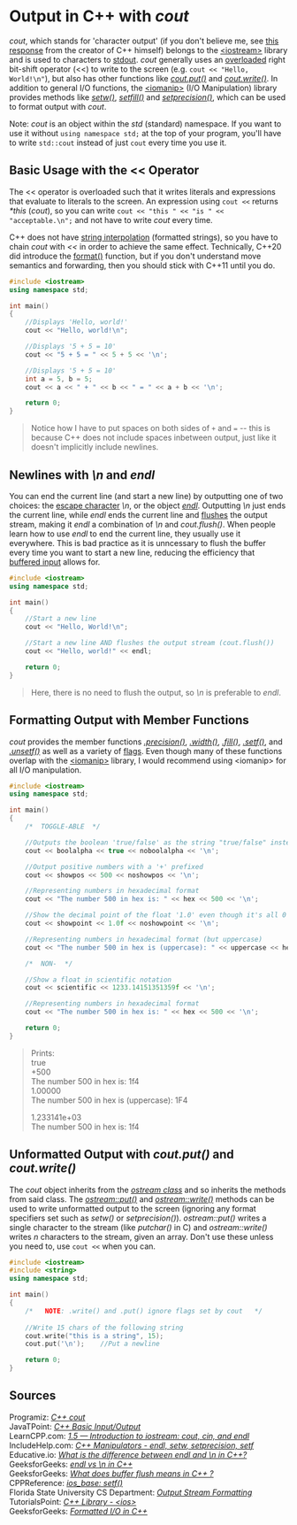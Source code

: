 # Output in C++ with _cout_
_cout_, which stands for 'character output' (if you don't believe me, see [this response](https://www.stroustrup.com/bs_faq2.html#cout) from the creator of C++ himself) belongs to the [\<iostream\>](https://en.cppreference.com/w/cpp/header/iostream) 
library and is used to characters to [stdout](https://en.cppreference.com/w/cpp/io/c/std_streams). _cout_ generally uses an [overloaded](https://www.tutorialspoint.com/cplusplus/cpp_overloading.htm) right bit-shift
operator (<<) to write to the screen (e.g. `cout << "Hello, World!\n"`), but also has other functions like [_cout.put()_](https://en.cppreference.com/w/cpp/io/basic_ostream/put) and [_cout.write()_](https://en.cppreference.com/w/cpp/io/basic_ostream/write).  In addition to general I/O functions, the [\<iomanip\>](https://en.cppreference.com/w/cpp/header/iomanip) (I/O Manipulation) library provides methods like
[_setw()_](https://www.includehelp.com/cpp-tutorial/cpp-manipulators-endl-setw-setprecision-setf-cpp-programming-tutorial.aspx), [_setfill()_](https://www.includehelp.com/cpp-tutorial/cpp-manipulators-endl-setw-setprecision-setf-cpp-programming-tutorial.aspx) and [_setprecision()_](https://www.includehelp.com/cpp-tutorial/cpp-manipulators-endl-setw-setprecision-setf-cpp-programming-tutorial.aspx),
which can be used to format output with _cout_. 

Note: _cout_ is an object within the _std_ (standard) namespace. If you want to use it without `using namespace std;` at the top of your program, you'll have to write `std::cout`
instead of just `cout` every time you use it.

## Basic Usage with the << Operator
The << operator is overloaded such that it writes literals and expressions that evaluate to literals to the screen. An expression using `cout <<` returns _\*this_ (_cout_), 
so you can write `cout << "this " << "is " << "acceptable.\n";` and not have to write _cout_ every time. 

C++ does not have [string interpolation](https://www.programiz.com/python-programming/string-interpolation) (formatted strings), so you have to chain _cout_ with _<<_
in order to achieve the same effect. Technically, C++20 did introduce the [format()](https://en.cppreference.com/w/cpp/utility/format/format) function, but if you don't 
understand move semantics and forwarding, then you should stick with C++11 until you do.
```C++
#include <iostream>
using namespace std;

int main()
{
    //Displays 'Hello, world!'
    cout << "Hello, world!\n";

    //Displays '5 + 5 = 10'
    cout << "5 + 5 = " << 5 + 5 << '\n';

    //Displays '5 + 5 = 10'
    int a = 5, b = 5;
    cout << a << " + " << b << " = " << a + b << '\n';

    return 0;
}
```
> Notice how I have to put spaces on both sides of `+` and `=` -- this is because C++ does not include spaces inbetween output, just like it doesn't implicitly include newlines.

## Newlines with _\\n_ and _endl_
You can end the current line (and start a new line) by outputting one of two choices: the [escape character](https://ciphertrick.com/c-beginners-introduction-to-escape-sequences/) _\\n_, or the object [_endl_](https://en.cppreference.com/w/cpp/io/manip/endl). Outputting _\\n_ just ends the current line, while _endl_ ends the current line
and [flushes](https://www.geeksforgeeks.org/buffer-flush-means-c/) the output stream, making it _endl_ a combination of _\\n_ and _cout.flush()_.
When people learn how to use _endl_ to end the current line, they usually use it everywhere. This is bad practice as it is unncessary to flush the 
buffer every time you want to start a new line, reducing the efficiency that [buffered input](https://gcc.gnu.org/onlinedocs/libstdc++/manual/streambufs.html) allows for.

```C++
#include <iostream>
using namespace std;

int main()
{
    //Start a new line
    cout << "Hello, World!\n";

    //Start a new line AND flushes the output stream (cout.flush())
    cout << "Hello, world!" << endl;

    return 0;
}
```
> Here, there is no need to flush the output, so _\n_ is preferable to _endl_.

## Formatting Output with Member Functions
_cout_ provides the member functions [_.precision()_](https://www.cplusplus.com/reference/ios/ios_base/precision/), [_.width()_](https://www.cplusplus.com/reference/ios/ios_base/width/), [_.fill()_](https://www.cplusplus.com/reference/ios/ios/fill/), [_.setf()_](https://www.cplusplus.com/reference/ios/ios_base/setf/), and [_.unsetf()_](https://www.cplusplus.com/reference/ios/ios_base/unsetf/) as well as a variety of [flags](https://www.tutorialspoint.com/cpp_standard_library/ios.htm). Even though many of these functions overlap with the [\<iomanip\>](https://en.cppreference.com/w/cpp/header/iomanip) library,
I would recommend using \<iomanip\> for all I/O manipulation.

```C++
#include <iostream>
using namespace std;

int main()
{
    /*  TOGGLE-ABLE  */

    //Outputs the boolean 'true/false' as the string "true/false" instead of 1/0
    cout << boolalpha << true << noboolalpha << '\n';

    //Output positive numbers with a '+' prefixed
    cout << showpos << 500 << noshowpos << '\n';

    //Representing numbers in hexadecimal format
    cout << "The number 500 in hex is: " << hex << 500 << '\n';

    //Show the decimal point of the float '1.0' even though it's all 0's
    cout << showpoint << 1.0f << noshowpoint << '\n';

    //Representing numbers in hexadecimal format (but uppercase)
    cout << "The number 500 in hex is (uppercase): " << uppercase << hex << 500 << nouppercase << "\n\n";

    /*  NON-  */

    //Show a float in scientific notation
    cout << scientific << 1233.14151351359f << '\n';

    //Representing numbers in hexadecimal format
    cout << "The number 500 in hex is: " << hex << 500 << '\n';

    return 0;
}
```
> Prints: <br />
> true <br />
> +500 <br />
> The number 500 in hex is: 1f4 <br />
> 1.00000 <br />
> The number 500 in hex is (uppercase): 1F4 <br />
> 
> 1.233141e+03 <br />
> The number 500 in hex is: 1f4 <br />

## Unformatted Output with _cout.put()_ and _cout.write()_
The _cout_ object inherits from the [_ostream class_](https://www.cplusplus.com/reference/ostream/ostream/) and so inherits the methods from said class. The [_ostream::put()_](https://www.cplusplus.com/reference/ostream/ostream/put/)
and [_ostream::write()_](https://www.cplusplus.com/reference/ostream/ostream/write/) methods can be used to write unformatted output to the screen (ignoring any format specifiers set such as _setw()_ or _setprecision()_).
_ostream::put()_ writes a single character to the stream (like _putchar()_ in C) and _ostream::write()_ writes _n_ characters to the stream, given an array. Don't use these
unless you need to, use `cout <<` when you can.
```C++
#include <iostream>
#include <string>
using namespace std;

int main()
{
    /*   NOTE: .write() and .put() ignore flags set by cout   */
 
    //Write 15 chars of the following string
    cout.write("this is a string", 15);
    cout.put('\n');    //Put a newline

    return 0;
}
```

## Sources
Programiz: [_C++ cout_](https://www.programiz.com/cpp-programming/library-function/iostream/cout) <br />
JavaTPoint: [_C++ Basic Input/Output_](https://www.javatpoint.com/cpp-basic-input-output#:~:text=Standard%20end%20line%20(endl),characters%20and%20flushes%20the%20stream.) <br />
LearnCPP.com: [_1.5 — Introduction to iostream: cout, cin, and endl_](https://www.learncpp.com/cpp-tutorial/introduction-to-iostream-cout-cin-and-endl/) <br />
IncludeHelp.com: [_C++ Manipulators - endl, setw, setprecision, setf_](https://www.includehelp.com/cpp-tutorial/cpp-manipulators-endl-setw-setprecision-setf-cpp-programming-tutorial.aspx) <br />
Educative.io: [_What is the difference between endl and \n in C++?_](https://www.educative.io/edpresso/what-is-the-difference-between-endl-and-n-in-cpp) <br />
GeeksforGeeks: [_endl vs \\n in C++_](https://www.geeksforgeeks.org/endl-vs-n-in-cpp/) <br />
GeeksforGeeks: [_What does buffer flush means in C++ ?_](https://www.geeksforgeeks.org/buffer-flush-means-c/) <br />
CPPReference: [_ios\_base: setf()_](https://en.cppreference.com/w/cpp/io/ios_base/setf) <br />
Florida State University CS Department: [_Output Stream Formatting_](https://www.cs.fsu.edu/~myers/c++/notes/formatting.html) <br />
TutorialsPoint: [_C++ Library - \<ios\>_](https://www.tutorialspoint.com/cpp_standard_library/ios.htm) <br />
GeeksforGeeks: [_Formatted I/O in C++_](https://www.geeksforgeeks.org/formatted-i-o-in-c/) <br />
